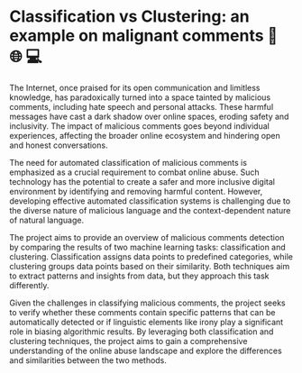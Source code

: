 # Classification vs Clustering: an example on malignant comments :cursing_face: :globe_with_meridians: :computer:
The Internet, once praised for its open communication and limitless knowledge, has paradoxically turned into a space tainted by malicious comments, including hate speech and personal attacks. These harmful messages have cast a dark shadow over online spaces, eroding safety and inclusivity. The impact of malicious comments goes beyond individual experiences, affecting the broader online ecosystem and hindering open and honest conversations.

The need for automated classification of malicious comments is emphasized as a crucial requirement to combat online abuse. Such technology has the potential to create a safer and more inclusive digital environment by identifying and removing harmful content. However, developing effective automated classification systems is challenging due to the diverse nature of malicious language and the context-dependent nature of natural language.

The project aims to provide an overview of malicious comments detection by comparing the results of two machine learning tasks: classification and clustering. Classification assigns data points to predefined categories, while clustering groups data points based on their similarity. Both techniques aim to extract patterns and insights from data, but they approach this task differently.

Given the challenges in classifying malicious comments, the project seeks to verify whether these comments contain specific patterns that can be automatically detected or if linguistic elements like irony play a significant role in biasing algorithmic results. By leveraging both classification and clustering techniques, the project aims to gain a comprehensive understanding of the online abuse landscape and explore the differences and similarities between the two methods.
